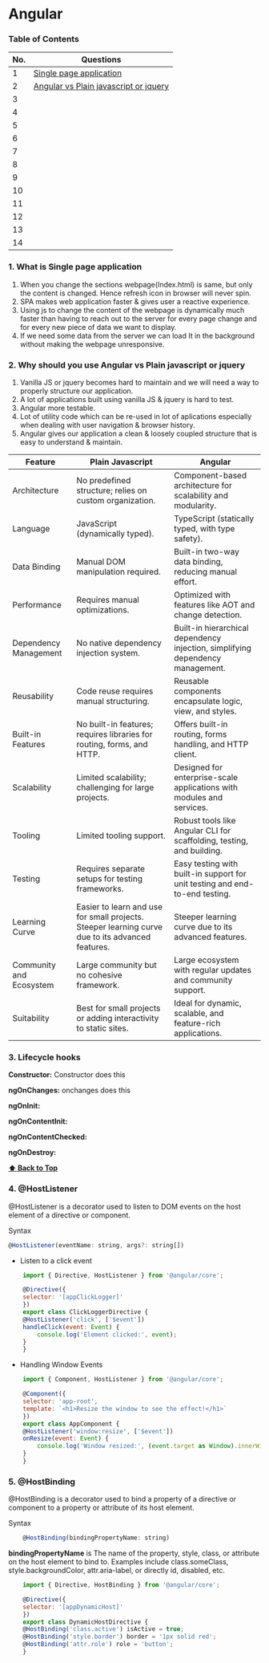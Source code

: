 # Angular

### Table of Contents

| No. | Questions |
| --- | --------- |
| 1 | [Single page application](#What-is-Single-page-application) |
| 2 | [Angular vs Plain javascript or jquery](#Why-should-you-use-Angular-vs-Plain-javascript-or-jquery) |
| 3 | [](#) |
| 4 | [](#) |
| 5 | [](#) |
| 6 | [](#) |
| 7 | [](#) |
| 8 | [](#) |
| 9 | [](#) |
| 10 | [](#) |
| 11 | [](#) |
| 12 | [](#) |
| 13 | [](#) |
| 14 | [](#) |


### 1. What is Single page application

1. When you change the sections webpage(Index.html) is same, but only the content is changed. Hence refresh icon in browser will never spin. 
2. 	SPA makes  web application faster & gives user a reactive experience.
3. 	Using js to change the content of the webpage is dynamically much faster than having to reach out to the server for every page change and for every new piece of data we want to display.
4.	If we need some data from the server we can load It in the background without making the webpage unresponsive.


### 2. Why should you use Angular vs Plain javascript or jquery

1.  Vanilla JS or jquery becomes hard to maintain and we will need a way to properly structure our application.
2.	A lot of applications built using vanilla JS & jquery is hard to test.
3.	Angular more testable.
4.	Lot of utility code which can be re-used in lot of aplications especially when dealing with user navigation & browser history.
5.	Angular gives our application a clean  & loosely coupled structure that is easy to understand & maintain.

| Feature                    | Plain Javascript                                                                | Angular|
| ---------------------------| ------------------------------------------------------------------------------- | -------------------------------------------------------------------|
| Architecture	             | No predefined structure; relies on custom organization.	                       | Component-based architecture for scalability and modularity.       |
| Language	                 | JavaScript (dynamically typed).	                                               | TypeScript (statically typed, with type safety).                   |
| Data Binding	             | Manual DOM manipulation required.	                                           | Built-in two-way data binding, reducing manual effort.             |
| Performance	             | Requires manual optimizations.	                                               | Optimized with features like AOT and change detection.             | 
| Dependency Management      | No native dependency injection system.                                          | Built-in hierarchical dependency injection, simplifying dependency management. |
| Reusability	             | Code reuse requires manual structuring.	                                       | Reusable components encapsulate logic, view, and styles.           |
| Built-in Features          | No built-in features; requires libraries for routing, forms, and HTTP.          | Offers built-in routing, forms handling, and HTTP client.          |
| Scalability	             | Limited scalability; challenging for large projects.                            | Designed for enterprise-scale applications with modules and services. |
| Tooling	                 | Limited tooling support.	                                                       | Robust tools like Angular CLI for scaffolding, testing, and building.  |
| Testing	                 | Requires separate setups for testing frameworks.	                               | Easy testing with built-in support for unit testing and end-to-end testing. |
| Learning Curve             | Easier to learn and use for small projects.	Steeper learning curve due to its advanced features. | Steeper learning curve due to its advanced features.   |
| Community and Ecosystem	 | Large community but no cohesive framework.                                      | Large ecosystem with regular updates and community support.   |
| Suitability	             | Best for small projects or adding interactivity to static sites.	               | Ideal for dynamic, scalable, and feature-rich applications. |


### 3. Lifecycle hooks

**Constructor:**
Constructor does this

**ngOnChanges:**
onchanges does this

**ngOnInit:**

**ngOnContentInit:**

**ngOnContentChecked:**

**ngOnDestroy:**

**[⬆ Back to Top](#table-of-contents)**



### 4. @HostListener 

@HostListener is a decorator used to listen to DOM events on the host element of a directive or component. 

Syntax
```javascript
@HostListener(eventName: string, args?: string[])
```

* Listen to a click event 

```javascript
    import { Directive, HostListener } from '@angular/core';

    @Directive({
    selector: '[appClickLogger]'
    })
    export class ClickLoggerDirective {
    @HostListener('click', ['$event'])
    handleClick(event: Event) {
        console.log('Element clicked:', event);
    }
    }
```

* Handling Window Events
```javascript
    import { Component, HostListener } from '@angular/core';

    @Component({
    selector: 'app-root',
    template: `<h1>Resize the window to see the effect!</h1>`
    })
    export class AppComponent {
    @HostListener('window:resize', ['$event'])
    onResize(event: Event) {
        console.log('Window resized:', (event.target as Window).innerWidth);
    }
    }

```


### 5. @HostBinding

@HostBinding is a decorator used to bind a property of a directive or component to a property or attribute of its host element. 

Syntax
```javascript
    @HostBinding(bindingPropertyName: string)
```

**bindingPropertyName** is The name of the property, style, class, or attribute on the host element to bind to. Examples include class.someClass, style.backgroundColor, attr.aria-label, or directly id, disabled, etc.

```javascript
    import { Directive, HostBinding } from '@angular/core';

    @Directive({
    selector: '[appDynamicHost]'
    })
    export class DynamicHostDirective {
    @HostBinding('class.active') isActive = true;
    @HostBinding('style.border') border = '1px solid red';
    @HostBinding('attr.role') role = 'button';
    }

```